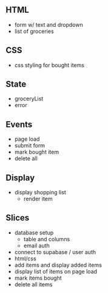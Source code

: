 ## HTML

-   form w/ text and dropdown
-   list of groceries

## CSS

-   css styling for bought items

## State

-   groceryList
-   error

## Events

-   page load
-   submit form
-   mark bought item
-   delete all

## Display

-   display shopping list
    -   render item

## Slices

-   database setup
    -   table and columns
    -   email auth
-   connect to supabase / user auth
-   html/css
-   add items and display added items
-   display list of items on page load
-   mark items bought
-   delete all items
